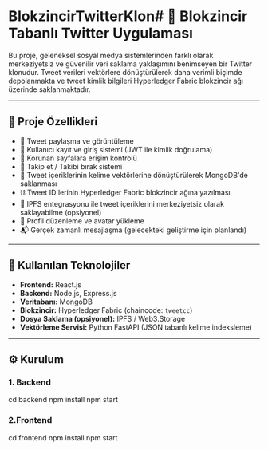 # BlokzincirTwitterKlon# 🧠 Blokzincir Tabanlı Twitter Uygulaması

Bu proje, geleneksel sosyal medya sistemlerinden farklı olarak merkeziyetsiz ve güvenilir veri saklama yaklaşımını benimseyen bir Twitter klonudur. Tweet verileri vektörlere dönüştürülerek daha verimli biçimde depolanmakta ve tweet kimlik bilgileri Hyperledger Fabric blokzincir ağı üzerinde saklanmaktadır.

---

## 🚀 Proje Özellikleri

- 📝 Tweet paylaşma ve görüntüleme
- 👤 Kullanıcı kayıt ve giriş sistemi (JWT ile kimlik doğrulama)
- 🔐 Korunan sayfalara erişim kontrolü
- 🔄 Takip et / Takibi bırak sistemi
- 🧠 Tweet içeriklerinin kelime vektörlerine dönüştürülerek MongoDB'de saklanması
- ⛓️ Tweet ID'lerinin Hyperledger Fabric blokzincir ağına yazılması
- 📁 IPFS entegrasyonu ile tweet içeriklerini merkeziyetsiz olarak saklayabilme (opsiyonel)
- 👤 Profil düzenleme ve avatar yükleme
- 📬 Gerçek zamanlı mesajlaşma (gelecekteki geliştirme için planlandı)

---

## 🧱 Kullanılan Teknolojiler

- **Frontend:** React.js
- **Backend:** Node.js, Express.js
- **Veritabanı:** MongoDB
- **Blokzincir:** Hyperledger Fabric (chaincode: `tweetcc`)
- **Dosya Saklama (opsiyonel):** IPFS / Web3.Storage
- **Vektörleme Servisi:** Python FastAPI (JSON tabanlı kelime indeksleme)

---

## ⚙️ Kurulum

### 1. Backend


cd backend
npm install
npm start

### 2.Frontend
cd frontend
npm install
npm start
